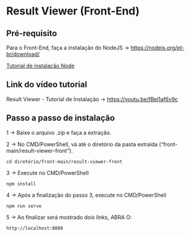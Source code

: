 # Result Viewer (Front-End)

## Pré-requisito
Para o Front-End, faça a instalação do NodeJS → https://nodejs.org/pt-br/download/

[Tutorial de instalação Node](https://dicasdejavascript.com.br/instalacao-do-nodejs-e-npm-no-windows-passo-a-passo/)

## Link do vídeo tutorial
Result Viewer - Tutorial de Instalação → https://youtu.be/fBel1af6v9c

## Passo a passo de instalação
1 → Baixe o arquivo .zip e faça a extração.

2 → No CMD/PowerShell, vá até o diretório da pasta extraída (“front-main/result-viewer-front”).
```
cd diretório/front-main/result-viewer-front
```

3 → Execute no CMD/PowerShell
```
npm install
```

4 → Após a finalização do passo 3, execute no CMD/PowerShell
```
npm run serve
```

5 → Ao finalizar será mostrado dois links, ABRA O:
```
http://localhost:8080
```
